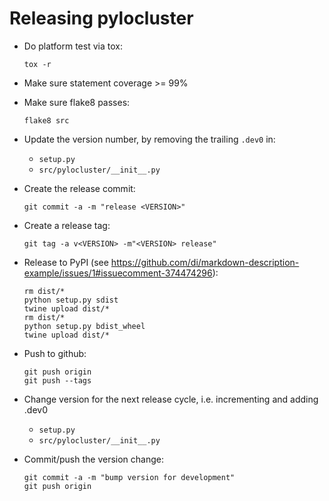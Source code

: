 Releasing pylocluster 
=====================

- Do platform test via tox:
  ```shell script
  tox -r
  ```

- Make sure statement coverage >= 99%
- Make sure flake8 passes:
  ```shell script
  flake8 src
  ```

- Update the version number, by removing the trailing `.dev0` in:
  - `setup.py`
  - `src/pylocluster/__init__.py`

- Create the release commit:
  ```shell script
  git commit -a -m "release <VERSION>"
  ```

- Create a release tag:
  ```shell script
  git tag -a v<VERSION> -m"<VERSION> release"
  ```

- Release to PyPI (see https://github.com/di/markdown-description-example/issues/1#issuecomment-374474296):
  ```shell script
  rm dist/*
  python setup.py sdist
  twine upload dist/*
  rm dist/*
  python setup.py bdist_wheel
  twine upload dist/*
  ```

- Push to github:
  ```shell script
  git push origin
  git push --tags
  ```

- Change version for the next release cycle, i.e. incrementing and adding .dev0
  - `setup.py`
  - `src/pylocluster/__init__.py`

- Commit/push the version change:
  ```shell script
  git commit -a -m "bump version for development"
  git push origin
  ```
